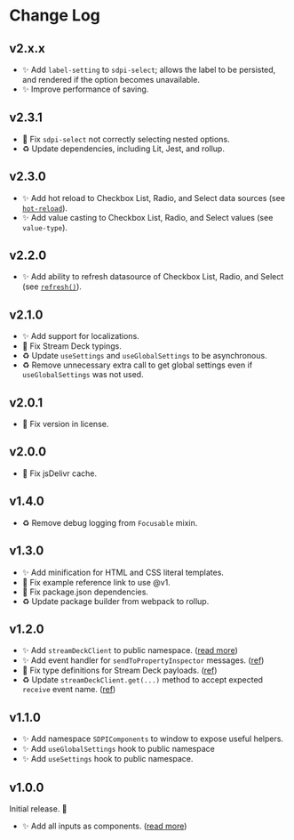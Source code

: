 <!--

## {version}

🚨 Break
✨ Add
🐞 Fix
♻️ Update

-->

# Change Log

## v2.x.x

-   ✨ Add `label-setting` to `sdpi-select`; allows the label to be persisted, and rendered if the option becomes unavailable.
-   ✨ Improve performance of saving.

## v2.3.1

-   🐞 Fix `sdpi-select` not correctly selecting nested options.
-   ♻️ Update dependencies, including Lit, Jest, and rollup.

## v2.3.0

-   ✨ Add hot reload to Checkbox List, Radio, and Select data sources (see [`hot-reload`](https://sdpi-components.dev/docs/helpers/data-source)).
-   ✨ Add value casting to Checkbox List, Radio, and Select values (see `value-type`).

## v2.2.0

-   ✨ Add ability to refresh datasource of Checkbox List, Radio, and Select (see [`refresh()`](https://sdpi-components.dev/docs/helpers/data-source)).

## v2.1.0

-   ✨ Add support for localizations.
-   🐞 Fix Stream Deck typings.
-   ♻️ Update `useSettings` and `useGlobalSettings` to be asynchronous.
-   ♻️ Remove unnecessary extra call to get global settings even if `useGlobalSettings` was not used.

## v2.0.1

-   🐞 Fix version in license.

## v2.0.0

-   🐞 Fix jsDelivr cache.

## v1.4.0

-   ♻️ Remove debug logging from `Focusable` mixin.

## v1.3.0

-   ✨ Add minification for HTML and CSS literal templates.
-   🐞 Fix example reference link to use @v1.
-   🐞 Fix package.json dependencies.
-   ♻️ Update package builder from webpack to rollup.

## v1.2.0

-   ✨ Add `streamDeckClient` to public namespace. ([read more](https://sdpi-components.dev/docs/helpers/stream-deck-client))
-   ✨ Add event handler for `sendToPropertyInspector` messages. ([ref](https://github.com/GeekyEggo/sdpi-components/blob/v1.2/src/stream-deck/stream-deck-client.ts#L17))
-   🐞 Fix type definitions for Stream Deck payloads. ([ref](https://github.com/GeekyEggo/sdpi-components/blob/v1.2/src/typings/stream-deck.d.ts))
-   ♻️ Update `streamDeckClient.get(...)` method to accept expected `receive` event name. ([ref](https://github.com/GeekyEggo/sdpi-components/blob/v1.2/src/stream-deck/stream-deck-client.ts#L114...L119))

## v1.1.0

-   ✨ Add namespace `SDPIComponents` to window to expose useful helpers.
-   ✨ Add `useGlobalSettings` hook to public namespace
-   ✨ Add `useSettings` hook to public namespace.

## v1.0.0

Initial release. 🥳

-   ✨ Add all inputs as components. ([read more](https://sdpi-components.dev/docs/components))
